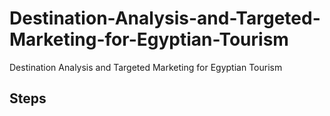 # Destination-Analysis-and-Targeted-Marketing-for-Egyptian-Tourism
Destination Analysis and Targeted Marketing for Egyptian Tourism

## Steps
